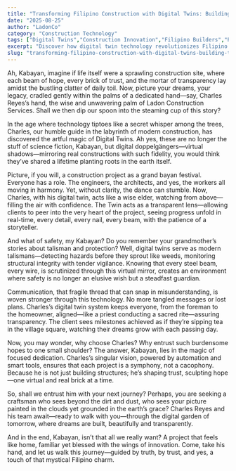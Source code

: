 ```yaml
---
title: "Transforming Filipino Construction with Digital Twins: Building Trust and Innovation"
date: "2025-08-25"
author: "LadonCo"
category: "Construction Technology"
tags: ["Digital Twins","Construction Innovation","Filipino Builders","Project Management","Construction Safety"]
excerpt: "Discover how digital twin technology revolutionizes Filipino construction projects by enhancing transparency, safety, and communication. Led by dedicated professionals like Charles Reyes, this innovation promises a brighter, more trustworthy future for builders and clients alike."
slug: "transforming-filipino-construction-with-digital-twins-building-trust-and-innovation"
---
```


Ah, Kabayan, imagine if life itself were a sprawling construction site, where each beam of hope, every brick of trust, and the mortar of transparency lay amidst the bustling clatter of daily toil. Now, picture your dreams, your legacy, cradled gently within the palms of a dedicated hand—say, Charles Reyes’s hand, the wise and unwavering palm of Ladon Construction Services. Shall we then dip our spoon into the steaming cup of this story?

In the age where technology tiptoes like a secret whisper among the trees, Charles, our humble guide in the labyrinth of modern construction, has discovered the artful magic of Digital Twins. Ah yes, these are no longer the stuff of science fiction, Kabayan, but digital doppelgängers—virtual shadows—mirroring real constructions with such fidelity, you would think they’ve shared a lifetime planting roots in the earth itself.

Picture, if you will, a construction project as a grand bayan festival. Everyone has a role. The engineers, the architects, and yes, the workers all moving in harmony. Yet, without clarity, the dance can stumble. Now, Charles, with his digital twin, acts like a wise elder, watching from above—filling the air with confidence. The Twin acts as a transparent lens—allowing clients to peer into the very heart of the project, seeing progress unfold in real-time, every detail, every nail, every beam, with the patience of a storyteller.

And what of safety, my Kabayan? Do you remember your grandmother’s stories about talisman and protection? Well, digital twins serve as modern talismans—detecting hazards before they sprout like weeds, monitoring structural integrity with tender vigilance. Knowing that every steel beam, every wire, is scrutinized through this virtual mirror, creates an environment where safety is no longer an elusive wish but a steadfast guardian.

Communication, that fragile thread that can snap in misunderstanding, is woven stronger through this technology. No more tangled messages or lost plans. Charles’s digital twin system keeps everyone, from the foreman to the homeowner, aligned—like a priest conducting a sacred rite—assuring transparency. The client sees milestones achieved as if they’re sipping tea in the village square, watching their dreams grow with each passing day.

Now, you may wonder, why choose Charles? Why entrust such burdensome hopes to one small shoulder? The answer, Kabayan, lies in the magic of focused dedication. Charles’s singular vision, powered by automation and smart tools, ensures that each project is a symphony, not a cacophony. Because he is not just building structures; he’s shaping trust, sculpting hope—one virtual and real brick at a time.

So, shall we entrust him with your next journey? Perhaps, you are seeking a craftsman who sees beyond the dirt and dust, who sees your picture painted in the clouds yet grounded in the earth’s grace? Charles Reyes and his team await—ready to walk with you—through the digital garden of tomorrow, where dreams are built, beautifully and transparently.

And in the end, Kabayan, isn’t that all we really want? A project that feels like home, familiar yet blessed with the wings of innovation. Come, take his hand, and let us walk this journey—guided by truth, by trust, and yes, a touch of that mystical Filipino charm.